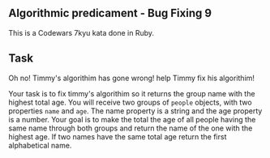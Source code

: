 ## Algorithmic predicament - Bug Fixing 9

This is a Codewars 7kyu kata done in Ruby.

## Task

Oh no! Timmy's algorithim has gone wrong! help Timmy fix his algorithim!

Your task is to fix timmy's algorithim so it returns the group name with the highest total age.
You will receive two groups of `people` objects, with two properties `name` and `age`. The name property is a string and the age property is a number.
Your goal is to make the total the age of all people having the same name through both groups and return the name of the one with the highest age. If two names have the same total age return the first alphabetical name.
